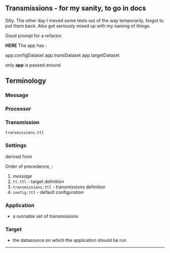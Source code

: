 ## Transmissions - for my sanity, to go in docs

Silly. The other day I moved some tests out of the way temporarily, forgot to put them back. Also got seriously mixed up with my naming of things.

Good prompt for a refactor.

**HERE**
The app has :

app.configDataset
app.transDataset
app.targetDataset

only **app** is passed around

## Terminology


### Message

### Processor

### Transmission

`transmissions.ttl`

### Settings


derived from

Order of precedence,  :

1. *message*
2. `tt.ttl` - target definition
3. `transmissions.ttl` - transmissions definition
4. `config.ttl` - default configuration



### Application

* a runnable set of transmissions

### Target

* the datasource on which the application should be run


---
